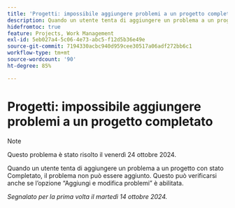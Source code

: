 ```yaml
---
title: 'Progetti: impossibile aggiungere problemi a un progetto completato'
description: Quando un utente tenta di aggiungere un problema a un progetto con stato Completato, il problema non può essere aggiunto. Ciò può verificarsi anche se l’opzione Aggiungi e modifica problemi è abilitata.
hidefromtoc: true
feature: Projects, Work Management
exl-id: 5eb027a4-5c06-4e73-abc5-f12d5b36e49e
source-git-commit: 7194330acbc940d959cee30517a06adf272bb6c1
workflow-type: tm+mt
source-wordcount: '90'
ht-degree: 85%

---
```


# Progetti: impossibile aggiungere problemi a un progetto completato

>[!NOTE]
>
>Questo problema è stato risolto il venerdì 24 ottobre 2024.

Quando un utente tenta di aggiungere un problema a un progetto con stato Completato, il problema non può essere aggiunto. Questo può verificarsi anche se l’opzione “Aggiungi e modifica problemi” è abilitata.

_Segnalato per la prima volta il martedì 14 ottobre 2024._
